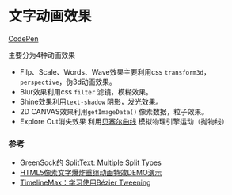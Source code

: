 # 文字动画效果

[CodePen](https://codepen.io/sanchez3/full/MOJYXq/)

主要分为4种动画效果

- Filp、Scale、Words、Wave效果主要利用css `transform3d`， `perspective`，伪3d动画效果。
- Blur效果利用css `filter` 滤镜，模糊效果。
- Shine效果利用`text-shadow` 阴影，发光效果。
- 2D CANVAS效果利用`getImageData()` 像素数据，粒子效果。
- Explore Out消失效果 利用[贝塞尔曲线](https://zh.wikipedia.org/wiki/%E8%B2%9D%E8%8C%B2%E6%9B%B2%E7%B7%9A) 模拟物理引擎运动（抛物线）



### 参考

- GreenSock的 [SplitText: Multiple Split Types](https://greensock.com/splittext-example)
- [HTML5像素文字爆炸重组动画特效DEMO演示](http://www.html5tricks.com/demo/html5-text-pixel/index.html)
- [TimelineMax：学习使用Bézier Tweening](https://www.w3cplus.com/css3/timelinemax-getting-a-handle-on-bezier-tweening.html)

